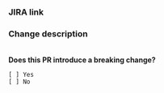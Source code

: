 <!--

**Before creating a pull request make sure that:**

- [ ] commit messages are meaningful and follow good commit message guidelines
- [ ] README and other documentation has been updated / added (if needed)
- [ ] tests have been updated / new tests has been added (if needed)

Please remove this line and everything above and fill the following sections:

-->
### JIRA link <!--(if applicable)--> ###

### Change description ###
<!-- Include what your change is here, any testing you have done, etc -->

<br>**Does this PR introduce a breaking change?** <!--(check one with "x") -->
```
[ ] Yes
[ ] No
```
